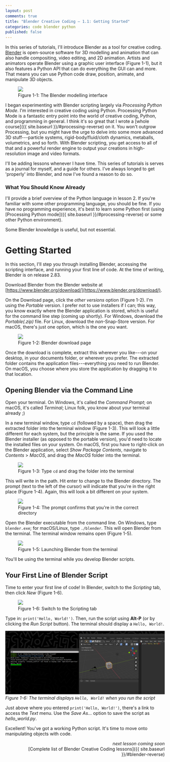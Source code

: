 ```yaml
---
layout: post
comments: true
title: "Blender Creative Coding – 1.1: Getting Started"
categories: code blender python
published: false
---
```


<!--
<p markdown="1" style="text-align:right">
<a href="{{ page.next.url }}">{{ page.next.title | split:'–'| last }}</a> &raquo;<br />
</p>
-->

In this series of tutorials, I'll introduce Blender as a tool for creative coding. [Blender](https://www.blender.org/) is open-source software for 3D modelling and animation that can also handle compositing, video editing, and 2D animation. Artists and animators operate Blender using a graphic user interface (Figure 1-1), but it also features a Python API that can do everything the GUI can and more. That means you can use Python code draw, position, animate, and manipulate 3D objects.

<figure>
  <img src="{{ site.url }}/img/bcc01/getting-started-blender.png" class="fullwidth" />
  <figcaption>Figure 1-1: The Blender modelling interface</figcaption>
</figure>

I began experimenting with Blender scripting largely via *Processing Python Mode*. I'm interested in creative coding using Python. Processing Python Mode is a fantastic entry point into the world of creative coding, Python, and programming in general. I think it's so great that I wrote a [whole course]({{ site.baseurl }}/#processing-reverse) on it. You won't outgrow Processing, but you might have the urge to delve into some more advanced 3D stuff---particle systems, rigid-body/fluid/cloth dynamics, metaballs, volumetrics, and so forth. With Blender scripting, you get access to all of that and a powerful render engine to output your creations in high-resolution image and video formats.

I'll be adding lessons whenever I have time. This series of tutorials is serves as a journal for myself, and a guide for others. I've always longed to get 'properly' into Blender, and now I've found a reason to do so.

### What You Should Know Already

I'll provide a brief overview of the Python language in lesson 2. If you're familiar with some other programming language, you should be fine. If you have no programming experience, it's best to learn some Python first (using [Processing Python mode]({{ site.baseurl }}/#processing-reverse) or some other Python environment).

Some Blender knowledge is useful, but not essential.

# Getting Started

In this section, I'll step you through installing Blender, accessing the scripting interface, and running your first line of code. At the time of writing, Blender is on release 2.83.

Download Blender from the Blender website at [https://www.blender.org/download/](https://www.blender.org/download/).

On the Download page, click the *other versions* option (Figure 1-2). I'm using the *Portable* version. I prefer not to use installers if I can; this way, you know exactly where the Blender application is stored, which is useful for the command line step (coming up shortly). For Windows, download the *Portable(.zip)* file. For Linux, download the *non*-Snap-Store version. For macOS, there's just one option, which is the one you want.

<figure>
  <img src="{{ site.url }}/img/bcc01/getting-started-download-blender.png" class="fullwidth" />
  <figcaption>Figure 1-2: Blender download page</figcaption>
</figure>

Once the download is complete, extract this wherever you like---on your desktop, in your documents folder, or wherever you prefer. The extracted folder contains the application files---everything you need to run Blender. On macOS, you choose where you store the application by dragging it to that location.

## Opening Blender via the Command Line

Open your terminal. On Windows, it's called the *Command Prompt*; on macOS, it's called *Terminal*; Linux folk, you know about your terminal already ;)

In a new terminal window, type `cd` (followed by a space), then drag the extracted folder into the terminal window (Figure 1-3). This will look a little different for each system, but the principle is the same. If you used the Blender installer (as opposed to the portable version), you'd need to locate the installed files on your system. On macOS, first you have to right-click on the Blender application, select *Show Package Contents*, navigate to *Contents* > *MacOS*, and drag the *MacOS* folder into the terminal.

<figure>
  <img src="{{ site.url }}/img/bcc01/getting-started-terminal-drag.png" class="fullwidth" />
  <figcaption>Figure 1-3: Type <code>cd</code> and drag the folder into the terminal</figcaption>
</figure>

This will write in the path. Hit enter to change to the Blender directory. The prompt (text to the left of the cursor) will indicate that you're in the right place (Figure 1-4). Again, this will look a bit different on your system.

<figure>
  <img src="{{ site.url }}/img/bcc01/getting-started-terminal-cd.png" class="fullwidth" />
  <figcaption>Figure 1-4: The prompt confirms that you're in the correct directory</figcaption>
</figure>

Open the Blender executable from the command line. On Windows, type `blender.exe`; for macOS/Linux, type `./blender`. This will open Blender from the terminal. The terminal window remains open (Figure 1-5).

<figure>
  <img src="{{ site.url }}/img/bcc01/getting-started-terminal-blender.png" class="fullwidth" />
  <figcaption>Figure 1-5: Launching Blender from the terminal</figcaption>
</figure>

You'll be using the terminal while you develop Blender scripts.

## Your First Line of Blender Script

Time to enter your first line of code! In Blender, switch to the *Scripting* tab, then click *New* (Figure 1-6).

<figure>
  <img src="{{ site.url }}/img/bcc01/getting-started-new-script.png" class="fullwidth" />
  <figcaption>Figure 1-6: Switch to the Scripting tab</figcaption>
</figure>

Type in: `print('Hello, World!')`. Then, run the script using **Alt-P** (or by clicking the *Run Script* button). The terminal should display a `Hello, World!`.

![](img/bcc01/getting-started-run-script.png)  
*Figure 1-6: The terminal displays `Hello, World!` when you run the script*

Just above where you entered `print('Hello, World!')`, there's a link to access the *Text* menu. Use the *Save As...* option to save the script as *hello_world.py*.

Excellent! You've got a working Python script. It's time to move onto manipulating objects with code.



<p style="text-align:right" markdown="1">
<em>next lesson coming soon</em><br />
<!--
<a href="{{ page.next.url }}">{{ page.next.title | split:'–'| last }}</a> &raquo;<br />
-->
[Complete list of Blender Creative Coding lessons]({{ site.baseurl }}/#blender-reverse)
</p>

